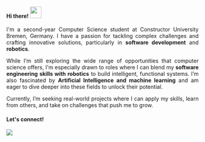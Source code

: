 #### Hi there! <img src="https://github.com/user-attachments/assets/ab2fb54f-c6c5-4893-9929-9621ffb08042" width="30">

<p style="font-size:14px">
<div style="text-align: justify;">
  
I'm a second-year Computer Science student at Constructor University Bremen, Germany. I have a passion for tackling complex challenges and crafting innovative solutions, particularly in **software development** and **robotics**.

While I’m still exploring the wide range of opportunities that computer science offers, I'm especially drawn to roles where I can blend my **software engineering skills with robotics** to build intelligent, functional systems. I’m also fascinated by **Artificial Intelligence and machine learning** and am eager to dive deeper into these fields to unlock their potential.

Currently, I’m seeking real-world projects where I can apply my skills, learn from others, and take on challenges that push me to grow. 

#### Let's connect!

<div id="badges">
  <a href="https://www.linkedin.com/in/darisnaska">
    <img src="https://img.shields.io/badge/LinkedIn-blue?style=for-the-badge&logo=linkedin&logoColor=white"/>
  </a>

  </p>
</div>
